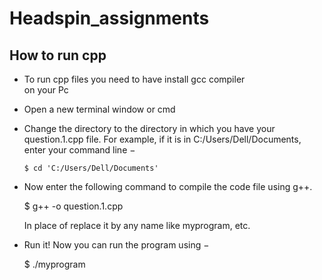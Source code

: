 # Headspin_assignments
## How to run cpp  
* To run cpp files you need to have install gcc compiler  
   on your Pc

* Open a new terminal window or cmd

* Change the directory to the directory in which you have your question.1.cpp file. For example, if it is in C:/Users/Dell/Documents, 
     enter your command line −

      $ cd 'C:/Users/Dell/Documents'

* Now enter the following command to compile the code file using g++.

    $ g++ -o <name-you-want-to-give> question.1.cpp
 
   In place of <name-you-want-to-give> 
    replace it by any name like myprogram, etc.
 
 * Run it! Now you can run the program using −

    $ ./myprogram

